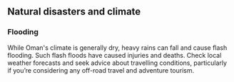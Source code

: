 ## Natural disasters and climate

### **Flooding**

While Oman's climate is generally dry, heavy rains can fall and cause flash flooding. Such flash floods have caused injuries and deaths. Check local weather forecasts and seek advice about travelling conditions, particularly if you’re considering any off-road travel and adventure tourism.